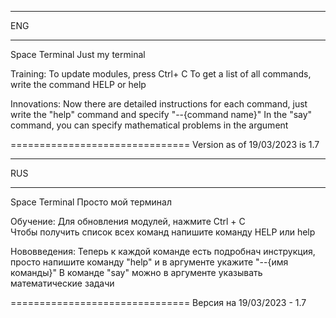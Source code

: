 _____________________________________
ENG
_____________________________________

Space Terminal
Just my terminal

Training:
To update modules, press Ctrl+ C 
To get a list of all commands, write the command HELP or help

Innovations:
Now there are detailed instructions for each command, just write the "help" command and specify "--{command name}"
In the "say" command, you can specify mathematical problems in the argument


===============================
Version as of 19/03/2023 is 1.7
_____________________________________
RUS
_____________________________________

Space Terminal
Просто мой терминал

Обучение:
Для обновления модулей, нажмите Ctrl + C                                                           
Чтобы получить список всех команд напишите команду HELP или help

Нововведения:
Теперь к каждой команде есть подробнач инструкция, просто напишите команду "help" и в аргументе укажите "--{имя команды}"
В команде "say" можно в аргументе указывать математические задачи

===============================
Версия на 19/03/2023 - 1.7
